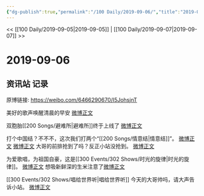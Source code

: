 ```yaml
---
{"dg-publish":true,"permalink":"/100 Daily/2019-09-06/","title":"2019-09-06","created":"2023-03-28T16:13:04.808+08:00","updated":"2023-03-28T16:14:08.282+08:00"}
---
```



<< [[100 Daily/2019-09-05\|2019-09-05]] | [[100 Daily/2019-09-07\|2019-09-07]] >>

# 2019-09-06

## 资讯站 记录

原博链接: https://weibo.com/6466290670/I5JohsjnT

美好的歌声唤醒清晨的早安
[微博正文](https://m.weibo.cn/6466290670/4413449071456796)

双胞胎[[200 Songs/避难所\|避难所]]终于上线了
[微博正文](https://m.weibo.cn/6466290670/4413456079575548)

打个中国结？不不不，这次我们打两个“[[200 Songs/情意结\|情意结]]”。
[微博正文](https://m.weibo.cn/6466290670/4413458533414349)
[微博正文](https://m.weibo.cn/6466290670/4413476694930655)
大哥的前排抢到了吗？反正小站没抢到。
[微博正文](https://m.weibo.cn/6466290670/4413509213288414)

为爱歌唱，为祖国自豪，这是[[300 Events/302 Shows/时光的旋律\|时光的旋律]]。
[微博正文](https://m.weibo.cn/6466290670/4413559171223799)
想吸新鲜深的生米注意了[微博正文](https://m.weibo.cn/6466290670/4413601047527382)

[[300 Events/302 Shows/唱给世界听\|唱给世界听]]
今天的大哥帅吗，请大声告诉小站。
[微博正文](https://m.weibo.cn/6466290670/4413582823746952)
